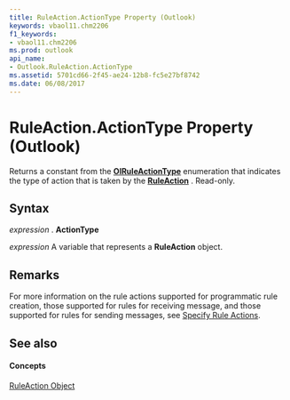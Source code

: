 ```yaml
---
title: RuleAction.ActionType Property (Outlook)
keywords: vbaol11.chm2206
f1_keywords:
- vbaol11.chm2206
ms.prod: outlook
api_name:
- Outlook.RuleAction.ActionType
ms.assetid: 5701cd66-2f45-ae24-12b8-fc5e27bf8742
ms.date: 06/08/2017
---
```



# RuleAction.ActionType Property (Outlook)

Returns a constant from the  **[OlRuleActionType](Outlook.OlRuleActionType.md)** enumeration that indicates the type of action that is taken by the **[RuleAction](Outlook.RuleAction.md)** . Read-only.


## Syntax

 _expression_ . **ActionType**

 _expression_ A variable that represents a **RuleAction** object.


## Remarks

For more information on the rule actions supported for programmatic rule creation, those supported for rules for receiving message, and those supported for rules for sending messages, see [Specify Rule Actions](http://msdn.microsoft.com/library/c5f83c81-0e01-38aa-5ec7-3932b4443e43%28Office.15%29.aspx).


## See also


#### Concepts


[RuleAction Object](Outlook.RuleAction.md)

